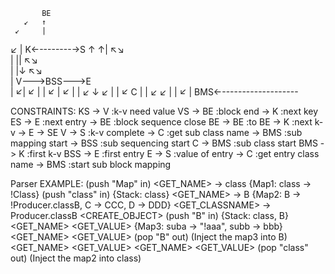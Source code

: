            BE
       ↙   ↑
     ↙     |
   ↙       |
K←--------→S
↑          ↑| ↖↘         
|          ||    ↖↘       
|          |↓       ↖↘     
|          V--->BSS--->E   
|         ↙|        ↙  |
|       ↙  |     ↙     |
|     ↙    ↓  ↙        |
|   ↙      C           |
| ↙     ↙              |
|    ↙                 | 
BMS←-------------------  

CONSTRAINTS:
KS  -> V         :k-v need value
VS  -> BE        :block end
    -> K         :next key
ES  -> E         :next entry
    -> BE        :block sequence close
BE  -> BE        :to BE
    -> K         :next k-v
    -> E
    -> SE
V   -> S         :k-v complete
    -> C         :get sub class name
    -> BMS       :sub mapping start
    -> BSS       :sub sequencing start
C   -> BMS       :sub class start
BMS -> K         :first k-v
BSS -> E         :first entry
E   -> S         :value of entry
    -> C         :get entry class name
    -> BMS       :start sub block mapping
    
Parser EXAMPLE:
<BMS> (push "Map" in)
    <GET_NAME> -> class                 {Map1: class -> !Class}
    <BMS> (push "class" in)             {Stack: class}
        <GET_NAME> -> B                 {Map2: B -> !Producer.classB, C -> CCC, D -> DDD}
        <GET_CLASSNAME> -> Producer.classB
        <CREATE_OBJECT>
            <BMS> (push "B" in)         {Stack: class, B}
                <GET_NAME> <GET_VALUE>  {Map3: suba -> "!aaa", subb -> bbb}
                <GET_NAME> <GET_VALUE>
            <BME> (pop "B" out) (Inject the map3 into B)
        <GET_NAME> <GET_VALUE>
        <GET_NAME> <GET_VALUE>
    <BMS> (pop "class" out) (Inject the map2 into class)
<BMS>